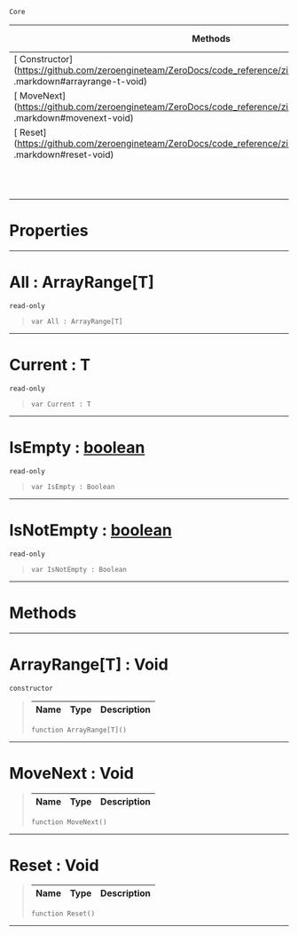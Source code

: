  `Core`

|Methods|Properties|Base Classes|Derived Classes|
|---|---|---|---|
|[ Constructor](https://github.com/zeroengineteam/ZeroDocs/code_reference/zilch_base_types/arrayrange_t .markdown#arrayrange-t-void)|[ All](https://github.com/zeroengineteam/ZeroDocs/code_reference/zilch_base_types/arrayrange_t .markdown#all-zero-engine-document)| | |
|[ MoveNext](https://github.com/zeroengineteam/ZeroDocs/code_reference/zilch_base_types/arrayrange_t .markdown#movenext-void)|[ Current](https://github.com/zeroengineteam/ZeroDocs/code_reference/zilch_base_types/arrayrange_t .markdown#current-t)| | |
|[ Reset](https://github.com/zeroengineteam/ZeroDocs/code_reference/zilch_base_types/arrayrange_t .markdown#reset-void)|[ IsEmpty](https://github.com/zeroengineteam/ZeroDocs/code_reference/zilch_base_types/arrayrange_t .markdown#isempty-zero-engine-docu)| | |
| |[ IsNotEmpty](https://github.com/zeroengineteam/ZeroDocs/code_reference/zilch_base_types/arrayrange_t .markdown#isnotempty-zero-engine-d)| | |


 #  Properties


---  
 #  All : ArrayRange[T]

 `read-only`

> 
> ``` lang=cpp, name=Zilch
> var All : ArrayRange[T]


---  
 #  Current : T

 `read-only`

> 
> ``` lang=cpp, name=Zilch
> var Current : T


---  
 #  IsEmpty : [boolean](https://github.com/zeroengineteam/ZeroDocs/code_reference/zilch_base_types/boolean.markdown)

 `read-only`

> 
> ``` lang=cpp, name=Zilch
> var IsEmpty : Boolean


---  
 #  IsNotEmpty : [boolean](https://github.com/zeroengineteam/ZeroDocs/code_reference/zilch_base_types/boolean.markdown)

 `read-only`

> 
> ``` lang=cpp, name=Zilch
> var IsNotEmpty : Boolean


---  
 #  Methods


---  
 #  ArrayRange[T] : Void

 `constructor`

> 
> |Name|Type|Description|
> |---|---|---|
> ``` lang=cpp, name=Zilch
> function ArrayRange[T]()
> ``` 


---  
 #  MoveNext : Void

> 
> |Name|Type|Description|
> |---|---|---|
> ``` lang=cpp, name=Zilch
> function MoveNext()
> ``` 


---  
 #  Reset : Void

> 
> |Name|Type|Description|
> |---|---|---|
> ``` lang=cpp, name=Zilch
> function Reset()
> ``` 


---  
 

 